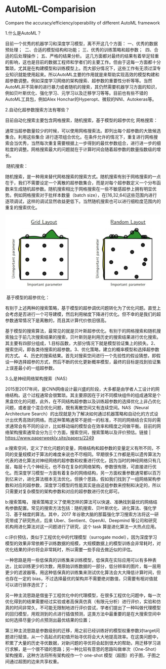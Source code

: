# AutoML-Comparision
Compare the accuracy/efficiency/operability of different AutoML framework


1.什么是AutoML？

目前一个优秀的机器学习和深度学习模型，离不开这几个方面：
​	一、优秀的数据预处理；
​	二、合适的模型结构和功能；
​	三、优秀的训练策略和超参数；
​	四、合适的后处理操作；
​	五、严格的结果分析。
​	这几方面都对最终的结果有着举足轻重的影响，这也是目前的数据工程师和学者们的主要工作。但由于这每一方面都十分繁琐，尤其是在构建模型和训练模型上。而大部分情况下，这些工作有无须过深专业知识就能使用起来。所以AutoML主要的作用就是来帮助实现高效的模型构建和超参数调整。例如深度学习网络的架构搜索、超参数的重要性分析等等。当然AutoML并不简单的进行暴力或者随机的搜索，其仍然需要机器学习方面的知识，例如贝叶斯优化、强化学习、元学习以及迁移学习等等。目前也有些不错的AutoML工具包，例如Alex Honchar的Hyperopt、微软的NNI、Autokeras等。

2.自动化超参数搜索方法有哪些？

目前自动化搜索主要包含网格搜索，随机搜索，基于模型的超参优化
​	网格搜索：

​	 通常当超参数量较少的时候，可以使用网格搜索法。即列出每个超参数的大致候选集合。利用这些集合	 进行逐项组合优化。在条件允许的情况下，重复进行网格搜索会当优秀，当然每次重复需要根据上一步得到的最优参数组合，进行进一步的细粒度的调整。网格搜索最大的问题就在于计算时间会随着超参数的数量指数级的增长。

​	随机搜索：

​	 随机搜索，是一种用来替代网格搜索的搜索方式。随机搜索有别于网格搜索的一点在于，我们不需要设定一个离散的超参数集合，而是对每个超参数定义一个分布函数来生成随机超参数。随机搜索相比于网格搜索在一些不敏感超参上拥有明显优势。例如网格搜索对于批样本数量（batch size），在[16,32,64]这些范围内进行逐项调试，这样的调试显然收益更低下。当然随机搜索也可以进行细粒度范围内的重复的搜索优化。

![1](https://github.com/ice609/AutoML-Comparision/blob/master/%E8%87%AA%E5%8A%A8%E5%8C%96%E6%90%9C%E7%B4%A2.png)


​	基于模型的超参优化：

​	 有别于上述两种的搜索策略，基于模型的超参调优问题转化为了优化问题。直觉上会考虑是否进行一个可导建模，然后利用梯度下降进行优化。但不幸的是我们的超参数通常情况下是离散的，而且其计算代价依旧很高。

​	 基于模型的搜索算法，最常见的就是贝叶斯超参优化。有别于的网格搜索和随机搜索独立于前几次搜索结果的搜索，贝叶斯则是利用历史的搜索结果进行优化搜索。其主要有四部分组成，1.目标函数，大部分情况下就是模型验证集上的损失。2、搜索空间，即各类待搜索的超参数。3、优化策略，建立的概率模型和选择超参数的方式。
4、历史的搜索结果。首先对搜索空间进行一个先验性的假设猜想，即假设一种选择超参的方式，然后不断的优化更新概率模型，最终的目标是找到验证集上误差最小的一组超参数。

3.么是神经网络架构搜索（NAS）

2015至2017年间，是CNN网络设计最兴盛的阶段，大多都是由学者人工设计的网络结构。这个过程通常会很繁琐。其主要原因在于对不同模块组件的组成通常是个黑盒优化的问题，此外，在不同结构超参数以及训练超参数的选择优化上非凸优化问题，或者是个混合优化问题，既有离散空间又有连续空间。NAS（Neural Architecture Search）的出现就是为了解决如何通过机器策略和自动化的方式设计出优秀高效的网络。而这种策略通常不是统一的标准，不同的网络结合实际的需求通常会有不同的设计，比如移动端的模型会在效率和精度之间做平衡。目前的网络架构搜索通常会分为三个方面，搜索空间，搜索策略以及评价预估。链接 | https://www.paperweekly.site/papers/2249

a:搜索空间，定义了优化问题的变量，网络结构和超参数的变量定义有所不同，不同的变量规模对于算法的难度来说也不尽相同。早期很多工作都是用以遗传算法为代表的进化算法对神经网络的超参数和权重进行优化，因为当时的神经网络只有几层，每层十几个神经元，也不存在复杂的网络架构，参数很有限，可直接进行优化。而深度学习模型一方面有着复杂的网络结构，另一方面权重参数通常都以百万到亿来计，进化算法根本无法优化。但换个思路，假如我们找到了一组网络架构参数和对应的超参数，深度学习模型的性能其实是由这组参数来控制和决定的，所以只需要对复杂模型的架构参数和对应的超参数进行优化即可。

b:搜索策略， 搜索策略定义了使用怎样的算法可以快速、准确找到最优的网络结构参数配置。常见的搜索方法包括：随机搜索、贝叶斯优化、进化算法、强化学习、基于梯度的算法。其中，2017 年谷歌大脑的那篇强化学习搜索方法将这一研究带成了研究热点，后来 Uber、Sentient、OpenAI、Deepmind 等公司和研究机构用进化算法对这一问题进行了研究，这个 task 算是进化算法一大热点应用。

c:评价预估，类似于工程优化中的代理模型（surrogate model），因为深度学习模型的效果非常依赖于训练数据的规模，大规模数据上的模型训练会非常耗时，对优化结果的评价将会非常耗时，所以需要一些手段去做近似的评估。

一种思路是用一些低保真的训练集来训练模型，低保真在实际应用可以有多种表达，比如训练更少的次数，用原始训练数据的一部分，低分辨率的图片，每一层用更少的滤波器等。用这种低保真的训练集来测试优化算法会大大降低计算时间，但也存在一定的 bias，不过选择最优的架构并不需要绝对数值，只需要有相对值就可以进行排序选优了；

另一种主流思路是借鉴于工程优化中的代理模型，在很多工程优化问题中，每一次优化得到的结果需要经过实验或者高保真仿真（有限元分析）进行评价，实验和仿真的时间非常久，不可能无限制地进行评价尝试，学者们提出了一种叫做代理模型的回归模型，用观测到的点进行插值预测，这类方法中最重要的是在大搜索空间中如何选择尽量少的点预测出最优结果的位置；

第三种主流思路是参数级别的迁移，用之前已经训练好的模型权重参数对target问题进行赋值，从一个高起点的初值开始寻优将会大大地提高效率。在这类问题中，积累了大量的历史寻优数据，对新问题的寻优将会起到很大的帮助，用迁移学习进行求解，是一个很不错的思路；另一种比较有意思的思路叫做单次（One-Shot）架构搜索，这种方法将所有架构视作一个 one-shot 模型（超图）的子图，子图之间通过超图的边来共享权重。

